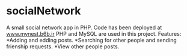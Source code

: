 # socialNetwork
A small social network app in PHP. Code has been deployed at www.mynest.b6b.ir
PHP and MySQL are used in this project.
Features:
*Adding and edding posts.
*Searching for other people and sending frienship requests.
*View other people posts.
